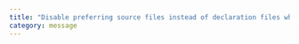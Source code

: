 ```yaml
---
title: "Disable preferring source files instead of declaration files when referencing composite projects."
category: message
---
```


